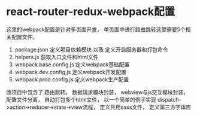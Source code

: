 # react-router-redux-webpack配置 #

这里的webpack配置是针对多页面开发， 单页面中进行路由跳转这里需要5个相关配置文件。

1. package.json  定义项目依赖模块 以及 定义开启服务器和打包命令
2. helpers.js  获取入口文件和html文件
3. webpack.base.config.js  定义webpack基础配置
4. webpack.dev.config.js  定义webpack开发配置
5. webpack.prod.config.js  定义webpack生产配置

改项目中包含了
  路由跳转，
  数据请求模块封装，
  webview与js交互模块封装，
  配置文件分离，
  自动打包多个html文件，
  以一个简单的例子实现 dispatch->action->reducer->state->view流程，
  定义共用sass文件，
  定义第三方字体库
  